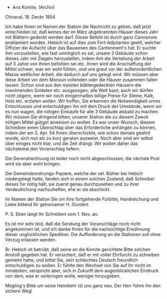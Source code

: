 + Ans Komite. (Archiv)

 Chiracal, 18. Decbr 1854.

Ich habe Ihnen im Namen der Station die Nachricht zu geben, daß jetzt entschieden ist, daß keines der im März abgebrannten Häuser dieses Jahr mit Blättern gedeckt werden darf. Dieser Befehl ist durch ganz Cannanore proklamiert worden. Hebich ist auf dies zum Fort-Adjutanten geeilt, welcher Offizier die Aufsicht über das Bauwesen des Cantonment's hat. Er suchte ihm vorzustellen, wie fast unmöglich es sei, unsere 3 Gebäude schon dieses Jahr mit Ziegeln herzustellen, indem ihm die Verteilung der Arbeit auf 3 Jahre von Ihnen befohlen sei etc. Ihnen wird die Anschaffung der Mittel schwer, was wir wohl fühlen, und uns graut vor der außerordentlichen Masse weltlicher Arbeit, die dadurch auf uns gelegt wird. Wir müssen aber diese Arbeit vor dem Monsun vollenden oder die Häuser zusammen fallen lassen. Schon sind aus den meisten blättergedeckten Häusern die inwohnenden Soldaten etc. ausgezogen; alle Welt baut; auch wir dürfen nicht zögern, wenn wir noch einigermaßen billige Preise für Steine, Kalk, Holz etc. erzielen wollen. Wir hoffen, Sie erkennen die Notwendigkeit unres Entschlusses und entschuldigen ihn mit dem Druck der Umstände, wenn wir es nun wagen, die nötigen Einkäufe für alle 3 Gebäude alsbald zu machen. Wir müssen Sie dringend bitten, unserer Station die zu diesem Zweck nötigen Mittel gütigst anweisen zu wollen. 
Es war unser Wunsch, diesem Schreiben einen Überschlag über das Erforderliche anhängen zu können, indem der am 3. Apr. 54 Ihnen überschickte, wie schon damals geahnt wurde, sich nun als zu kurz geraten ausweist. Noch aber sind wir selbst über einiges nicht klar, und die Zeit drängt. Wir wollen daher das nächstemal den Voranschlag liefern.

Die Generalrechnung ist leider noch nicht abgeschlossen; die nächste Post wird sie aber wohl bringen.

Die Gemeindeordnungs-Papiere, welche der sel. Bühler bei Hebich niedergelegt hatte, fanden sich in einem solchen Zustand, daß Schreiber dieses für nötig hält, sie zuerst genau durchzusehen und zu ihrer Verdeutlichung nachzuhelfen, ehe er sie abschickt.

Im Namen der Station Sie um Ihre fortgehende Fürbitte, Handreichung und Liebe bittend
 Ihr gehorsamer
 H. Gundert

P. S. Eben langt Ihr Schreiben vom 1. Nov. an.

Es ist mir sehr leid, daß die Sendung der Voranschläge noch nicht angekommen ist, und ich danke Ihnen für die nachsichtige Erwähnung dieser unglücklichen Spedition. Die Aufforderung an die Stationen soll ohne Verzug erlassen werden.

Br. Hebich ist betrübt, daß seine an die Komite gerichtete Bitte solchen Anstoß gegeben hat. Er versichert, daß er mit voller Ehrfurcht zu schreiben gemeint hatte, und bittet Sie, sein schlechtes Deutsch freundlich entschuldigen zu wollen. Er fühlte den Wechsel von Sie auf Ihr nicht im mindesten; verspricht aber, sich in Zukunft dem augenblicklichen Eindruck von dem, was er vorbringen wolle, weniger hinzugeben.

Mögling's Bitte um seine Heimkehr ist uns ganz neu. Der Herr führe ihn den sichern Weg!


